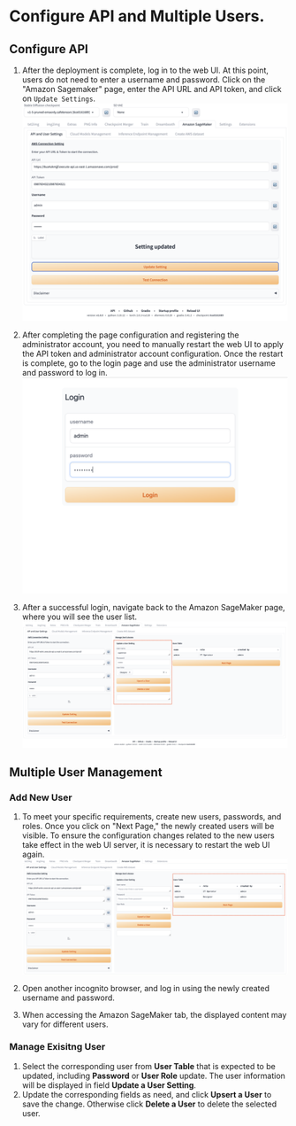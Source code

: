 # Configure API and Multiple Users.

## Configure API
1. After the deployment is complete, log in to the web UI. At this point, users do not need to enter a username and password. Click on the "Amazon Sagemaker" page, enter the API URL and API token, and click on `Update Settings`.
![configure](../images/multi_user/multi-user-2.png)

2. After completing the page configuration and registering the administrator account, you need to manually restart the web UI to apply the API token and administrator account configuration. Once the restart is complete, go to the login page and use the administrator username and password to log in.
![admin login](../images/multi_user/multi-user-3.png)

3. After a successful login, navigate back to the Amazon SageMaker page, where you will see the user list.
![add user](../images/multi_user/multi-user-5.png)

## Multiple User Management
### Add New User
1. To meet your specific requirements, create new users, passwords, and roles. Once you click on "Next Page," the newly created users will be visible. To ensure the configuration changes related to the new users take effect in the web UI server, it is necessary to restart the web UI again.
![add user](../images/multi_user/multi-user-8.png)

2. Open another incognito browser, and log in using the newly created username and password.
3. When accessing the Amazon SageMaker tab, the displayed content may vary for different users.

### Manage Exisitng User
1. Select the corresponding user from **User Table** that is expected to be updated, including **Password** or **User Role** update. The user information will be displayed in field **Update a User Setting**.
2. Update the corresponding fields as need, and click **Upsert a User** to save the change. Otherwise click **Delete a User** to delete the selected user.


